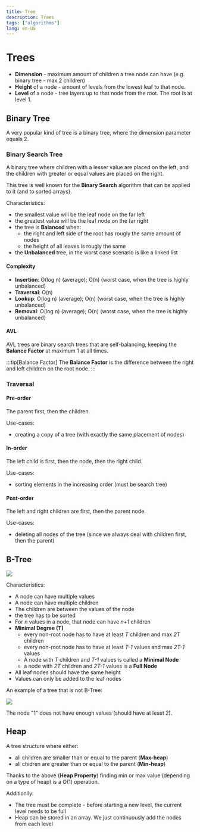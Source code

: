 ```yaml
---
title: Tree
description: Trees
tags: ["algorithms"]
lang: en-US
---
```


# Trees

- **Dimension** - maximum amount of children a tree node can have (e.g. binary
  tree - max 2 children)
- **Height** of a node - amount of levels from the lowest leaf to that node.
- **Level** of a node - tree layers up to that node from the root. The root is
  at level 1.

## Binary Tree

A very popular kind of tree is a binary tree, where the dimension parameter
equals 2.

### Binary Search Tree

A binary tree where children with a lesser value are placed on the left, and the
children with greater or equal values are placed on the right.

This tree is well known for the **Binary Search** algorithm that can be applied
to it (and to sorted arrays).

Characteristics:

- the smallest value will be the leaf node on the far left
- the greatest value will be the leaf node on the far right
- the tree is **Balanced** when:
    - the right and left side of the root has rougly the same amount of nodes
    - the height of all leaves is rougly the same
- the **Unbalanced** tree, in the worst case scenario is like a linked list

#### Complexity

- **Insertion**: O(log n) (average); O(n) (worst case, when the tree is highly
unbalanced)
- **Traversal**: O(n)
- **Lookup**: O(log n) (average); O(n) (worst case, when the tree is highly
unbalanced)
- **Removal**: O(log n) (average); O(n) (worst case, when the tree is highly
unbalanced)

#### AVL

AVL trees are binary search trees that are self-balancing, keeping the **Balance
Factor** at maximum 1 at all times.

:::tip[Balance Factor]
The **Balance Factor** is the difference between the right and left children on
the root node.
:::

### Traversal

#### Pre-order

The parent first, then the children.

Use-cases:

- creating a copy of a tree (with exactly the same placement of nodes)

#### In-order

The left child is first, then the node, then the right child.

Use-cases:

- sorting elements in the increasing order (must be search tree)

#### Post-order

The left and right children are first, then the parent node.

Use-cases:

- deleting all nodes of the tree (since we always deal with children first, then
  the parent)

## B-Tree

![](../../../assets/b-tree.png)

Characteristics:

- A node can have multiple values
- A node can have multiple children
- The children are between the values of the node
- the tree has to be sorted
- For *n* values in a node, that node can have *n+1* children
- **Minimal Degree (T)**
  - every non-root node has to have at least *T* children and max *2T* children
  - every non-root node has to have at least *T-1* values and max *2T-1* values
  - A node with *T* children and *T-1* values is called a **Minimal Node**
  - a node with *2T* children and *2T-1* values is a **Full Node**
- All leaf nodes should have the same height
- Values can only be added to the leaf nodes

An example of a tree that is not B-Tree:

![](../../../assets/wrong-b-tree.png)

The node "1" does not have enough values (should have at least 2).

## Heap

A tree structure where either:

- all children are smaller than or equal to the parent (**Max-heap**)
- all chidren are greater than or equal to the parent (**Min-heap**)

Thanks to the above (**Heap Property**) finding min or max value (depending on
a type of heap) is a O(1) operation.

Additionlly:

- The tree must be complete - before starting a new level, the current level
  needs to be full
- Heap can be stored in an array. We just continuously add the nodes from each
  level